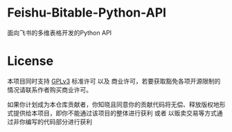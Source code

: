 # Feishu-Bitable-Python-API
面向飞书的多维表格开发的Python API

# License
本项目同时支持 [GPLv3](license) 标准许可 以及 商业许可，若要获取豁免各项开源限制的情况请联系作者购买商业许可。

如果你计划成为本仓库贡献者，你知晓且同意你的贡献代码将无偿、释放版权地形式提供给本项目，即你不能通过该项目的整体进行获利 或者 以贩卖交易等方式通过非你编写的代码部分进行获利